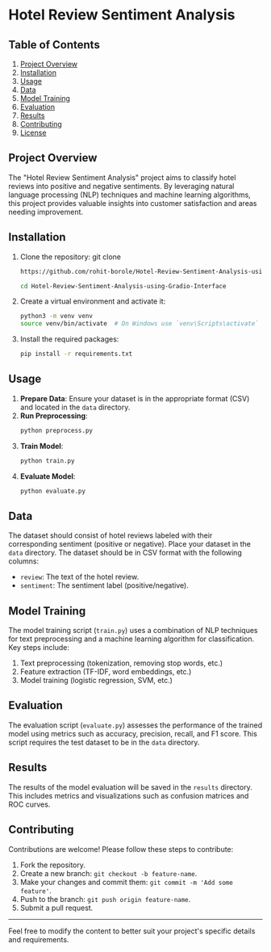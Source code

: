 # Hotel Review Sentiment Analysis

## Table of Contents
1. [Project Overview](#project-overview)
2. [Installation](#installation)
3. [Usage](#usage)
4. [Data](#data)
5. [Model Training](#model-training)
6. [Evaluation](#evaluation)
7. [Results](#results)
8. [Contributing](#contributing)
9. [License](#license)


## Project Overview
The "Hotel Review Sentiment Analysis" project aims to classify hotel reviews into positive and negative sentiments. By leveraging natural language processing (NLP) techniques and machine learning algorithms, this project provides valuable insights into customer satisfaction and areas needing improvement.

## Installation
1. Clone the repository:
    git clone 
    ```sh
    https://github.com/rohit-borole/Hotel-Review-Sentiment-Analysis-using-Gradio-Interface.git
    ```
    ```sh
    cd Hotel-Review-Sentiment-Analysis-using-Gradio-Interface
    ```

2. Create a virtual environment and activate it:
    ```sh
    python3 -m venv venv
    source venv/bin/activate  # On Windows use `venv\Scripts\activate`
    ```

3. Install the required packages:
    ```sh
    pip install -r requirements.txt
    ```

## Usage
1. **Prepare Data**: Ensure your dataset is in the appropriate format (CSV) and located in the `data` directory.
2. **Run Preprocessing**:
    ```sh
    python preprocess.py
    ```
3. **Train Model**:
    ```sh
    python train.py
    ```
4. **Evaluate Model**:
    ```sh
    python evaluate.py
    ```

## Data
The dataset should consist of hotel reviews labeled with their corresponding sentiment (positive or negative). Place your dataset in the `data` directory. The dataset should be in CSV format with the following columns:
- `review`: The text of the hotel review.
- `sentiment`: The sentiment label (positive/negative).

## Model Training
The model training script (`train.py`) uses a combination of NLP techniques for text preprocessing and a machine learning algorithm for classification. Key steps include:
1. Text preprocessing (tokenization, removing stop words, etc.)
2. Feature extraction (TF-IDF, word embeddings, etc.)
3. Model training (logistic regression, SVM, etc.)

## Evaluation
The evaluation script (`evaluate.py`) assesses the performance of the trained model using metrics such as accuracy, precision, recall, and F1 score. This script requires the test dataset to be in the `data` directory.

## Results
The results of the model evaluation will be saved in the `results` directory. This includes metrics and visualizations such as confusion matrices and ROC curves.

## Contributing
Contributions are welcome! Please follow these steps to contribute:
1. Fork the repository.
2. Create a new branch: `git checkout -b feature-name`.
3. Make your changes and commit them: `git commit -m 'Add some feature'`.
4. Push to the branch: `git push origin feature-name`.
5. Submit a pull request.

---

Feel free to modify the content to better suit your project's specific details and requirements.
